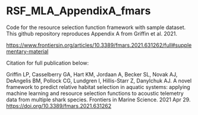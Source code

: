 # RSF_MLA_AppendixA_fmars

Code for the resource selection function framework with sample dataset. This github repository reproduces Appendix A from Griffin et al. 2021. 

https://www.frontiersin.org/articles/10.3389/fmars.2021.631262/full#supplementary-material


Citation for full publication below:

Griffin LP, Casselberry GA, Hart KM, Jordaan A, Becker SL, Novak AJ, DeAngelis BM, Pollock CG, Lundgren I, Hillis-Starr Z, Danylchuk AJ. A novel framework to predict relative habitat selection in aquatic systems: applying machine learning and resource selection functions to acoustic telemetry data from multiple shark species. Frontiers in Marine Science. 2021 Apr 29. https://doi.org/10.3389/fmars.2021.631262

